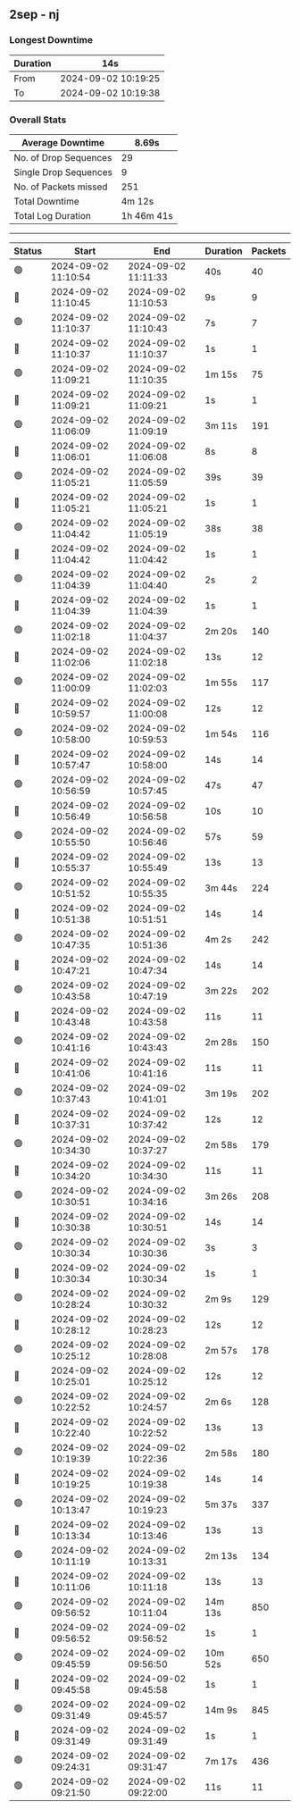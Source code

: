 
## 2sep - nj

### Longest Downtime

Duration | 14s
---- | ----
From | 2024-09-02 10:19:25
To | 2024-09-02 10:19:38

### Overall Stats

Average Downtime | 8.69s
---- | ----
No. of Drop Sequences | 29
Single Drop Sequences | 9
No. of Packets missed | 251
Total Downtime | 4m 12s
Total Log Duration | 1h 46m 41s


---------

Status | Start | End | Duration | Packets
---- | ---- | ---- | ---- | ----
🟢 | 2024-09-02 11:10:54 | 2024-09-02 11:11:33 | 40s | 40
🔴 | 2024-09-02 11:10:45 | 2024-09-02 11:10:53 | 9s | 9
🟢 | 2024-09-02 11:10:37 | 2024-09-02 11:10:43 | 7s | 7
🔴 | 2024-09-02 11:10:37 | 2024-09-02 11:10:37 | 1s | 1
🟢 | 2024-09-02 11:09:21 | 2024-09-02 11:10:35 | 1m 15s | 75
🔴 | 2024-09-02 11:09:21 | 2024-09-02 11:09:21 | 1s | 1
🟢 | 2024-09-02 11:06:09 | 2024-09-02 11:09:19 | 3m 11s | 191
🔴 | 2024-09-02 11:06:01 | 2024-09-02 11:06:08 | 8s | 8
🟢 | 2024-09-02 11:05:21 | 2024-09-02 11:05:59 | 39s | 39
🔴 | 2024-09-02 11:05:21 | 2024-09-02 11:05:21 | 1s | 1
🟢 | 2024-09-02 11:04:42 | 2024-09-02 11:05:19 | 38s | 38
🔴 | 2024-09-02 11:04:42 | 2024-09-02 11:04:42 | 1s | 1
🟢 | 2024-09-02 11:04:39 | 2024-09-02 11:04:40 | 2s | 2
🔴 | 2024-09-02 11:04:39 | 2024-09-02 11:04:39 | 1s | 1
🟢 | 2024-09-02 11:02:18 | 2024-09-02 11:04:37 | 2m 20s | 140
🔴 | 2024-09-02 11:02:06 | 2024-09-02 11:02:18 | 13s | 12
🟢 | 2024-09-02 11:00:09 | 2024-09-02 11:02:03 | 1m 55s | 117
🔴 | 2024-09-02 10:59:57 | 2024-09-02 11:00:08 | 12s | 12
🟢 | 2024-09-02 10:58:00 | 2024-09-02 10:59:53 | 1m 54s | 116
🔴 | 2024-09-02 10:57:47 | 2024-09-02 10:58:00 | 14s | 14
🟢 | 2024-09-02 10:56:59 | 2024-09-02 10:57:45 | 47s | 47
🔴 | 2024-09-02 10:56:49 | 2024-09-02 10:56:58 | 10s | 10
🟢 | 2024-09-02 10:55:50 | 2024-09-02 10:56:46 | 57s | 59
🔴 | 2024-09-02 10:55:37 | 2024-09-02 10:55:49 | 13s | 13
🟢 | 2024-09-02 10:51:52 | 2024-09-02 10:55:35 | 3m 44s | 224
🔴 | 2024-09-02 10:51:38 | 2024-09-02 10:51:51 | 14s | 14
🟢 | 2024-09-02 10:47:35 | 2024-09-02 10:51:36 | 4m 2s | 242
🔴 | 2024-09-02 10:47:21 | 2024-09-02 10:47:34 | 14s | 14
🟢 | 2024-09-02 10:43:58 | 2024-09-02 10:47:19 | 3m 22s | 202
🔴 | 2024-09-02 10:43:48 | 2024-09-02 10:43:58 | 11s | 11
🟢 | 2024-09-02 10:41:16 | 2024-09-02 10:43:43 | 2m 28s | 150
🔴 | 2024-09-02 10:41:06 | 2024-09-02 10:41:16 | 11s | 11
🟢 | 2024-09-02 10:37:43 | 2024-09-02 10:41:01 | 3m 19s | 202
🔴 | 2024-09-02 10:37:31 | 2024-09-02 10:37:42 | 12s | 12
🟢 | 2024-09-02 10:34:30 | 2024-09-02 10:37:27 | 2m 58s | 179
🔴 | 2024-09-02 10:34:20 | 2024-09-02 10:34:30 | 11s | 11
🟢 | 2024-09-02 10:30:51 | 2024-09-02 10:34:16 | 3m 26s | 208
🔴 | 2024-09-02 10:30:38 | 2024-09-02 10:30:51 | 14s | 14
🟢 | 2024-09-02 10:30:34 | 2024-09-02 10:30:36 | 3s | 3
🔴 | 2024-09-02 10:30:34 | 2024-09-02 10:30:34 | 1s | 1
🟢 | 2024-09-02 10:28:24 | 2024-09-02 10:30:32 | 2m 9s | 129
🔴 | 2024-09-02 10:28:12 | 2024-09-02 10:28:23 | 12s | 12
🟢 | 2024-09-02 10:25:12 | 2024-09-02 10:28:08 | 2m 57s | 178
🔴 | 2024-09-02 10:25:01 | 2024-09-02 10:25:12 | 12s | 12
🟢 | 2024-09-02 10:22:52 | 2024-09-02 10:24:57 | 2m 6s | 128
🔴 | 2024-09-02 10:22:40 | 2024-09-02 10:22:52 | 13s | 13
🟢 | 2024-09-02 10:19:39 | 2024-09-02 10:22:36 | 2m 58s | 180
🔴 | 2024-09-02 10:19:25 | 2024-09-02 10:19:38 | 14s | 14
🟢 | 2024-09-02 10:13:47 | 2024-09-02 10:19:23 | 5m 37s | 337
🔴 | 2024-09-02 10:13:34 | 2024-09-02 10:13:46 | 13s | 13
🟢 | 2024-09-02 10:11:19 | 2024-09-02 10:13:31 | 2m 13s | 134
🔴 | 2024-09-02 10:11:06 | 2024-09-02 10:11:18 | 13s | 13
🟢 | 2024-09-02 09:56:52 | 2024-09-02 10:11:04 | 14m 13s | 850
🔴 | 2024-09-02 09:56:52 | 2024-09-02 09:56:52 | 1s | 1
🟢 | 2024-09-02 09:45:59 | 2024-09-02 09:56:50 | 10m 52s | 650
🔴 | 2024-09-02 09:45:58 | 2024-09-02 09:45:58 | 1s | 1
🟢 | 2024-09-02 09:31:49 | 2024-09-02 09:45:57 | 14m 9s | 845
🔴 | 2024-09-02 09:31:49 | 2024-09-02 09:31:49 | 1s | 1
🟢 | 2024-09-02 09:24:31 | 2024-09-02 09:31:47 | 7m 17s | 436
🟢 | 2024-09-02 09:21:50 | 2024-09-02 09:22:00 | 11s | 11